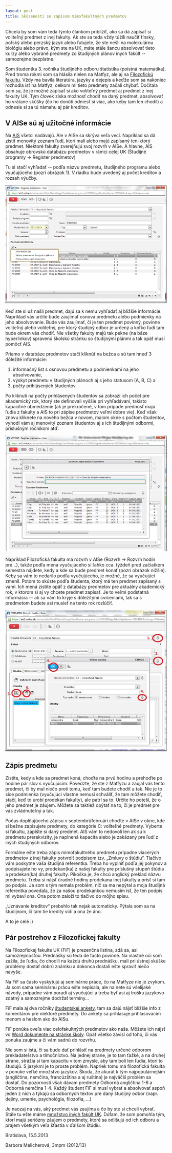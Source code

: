 ```yaml
---
layout: post
title: Skúsenosti so zápisom mimofakultných predmetov
---
```

Chcela by som vám teda týmto článkom priblížiť, ako sa dá zapísať si voliteľný predmet z inej fakulty. Ak ste sa teda vždy túžili naučiť fínsky, poľský alebo perzský jazyk alebo ľutujete, že ste nešli na molekulárnu biológiu alebo právo, kým ste na UK, máte stále šancu absolvovať tieto kurzy alebo vybrané predmety zo študijných plánov iných fakúlt -- samozrejme bezplatne.

Som študentka 3. ročníka študijného odboru štatistika (poistná matematika). Pred troma rokmi som sa hlásila nielen na Matfyz, ale aj na [Filozofickú fakultu](http://www.fphil.uniba.sk/). Vždy ma bavila literatúra, jazyky a dejepis a keďže som sa nakoniec rozhodla ísť na Matfyz, celkom mi tieto predmety začali chýbať. Dočítala som sa, že je možné zapísať si ako voliteľný predmet aj predmet z inej fakulty UK. Tým človek získa možnosť chodiť na daný predmet, absolvovať ho vrátane skúšky (čo ho donúti odniesť si viac, ako keby tam len chodil) a odnesie si za tú námahu aj pár kreditov. 

## V AISe sú aj užitočné informácie

Na [AIS](https://ais2.uniba.sk) všetci nadávajú. Ale v AISe sa skrýva veľa vecí. Napríklad sa dá zistiť menovitý zoznam ľudí, ktorí mali alebo majú zapísaný ten-ktorý predmet. Niektoré fakulty zverejňujú svoj rozvrh v AISe. A hlavne, AIS obsahuje obrovskú databázu predmetov v rámci celej UK (Študijné programy → Register predmetov)

Tu si stačí vyhľadať -- podľa názvu predmetu, študijného programu alebo vyučujúceho (pozri obrázok 1). V riadku bude uvedený aj počet kreditov a rozsah výučby.

![Vyhľadanie predmetu](/assets/mimofakultne-predmety/vyhladanie-predmetu.jpg)

Keď ste si už našli predmet, dajú sa k nemu vyhľadať aj bližšie informácie. Napríklad vás určite bude zaujímať osnova predmetu alebo podmienky na jeho absolvovanie. Bude vás zaujímať, či je ten predmet povinný, povinne voliteľný alebo voliteľný, pre ktorý študijný odbor je určený a koľko ľudí tam bude okrem vás chodiť. Nie všetky fakulty majú tak pekne (na báze hyperlinkov) spravenú školskú stránku so študijnými plánmi a tak opäť musí pomôcť AIS.

Priamo v databáze predmetov stačí kliknúť na bežca a sú tam hneď 3 dôležité informácie: 

1. informačný list s osnovou predmetu a podmienkami na jeho absolvovanie,
2. výskyt predmetu v študijných plánoch aj s jeho statusom (A, B, C) a
3. počty prihlásených študentov.

Po kliknutí na počty prihlásených študentov sa zobrazí ich počet pre akademický rok, ktorý ste definovali vyššie pri vyhľadávaní, takisto kapacitné obmedzenie (ak je prekročené, v tom prípade prednosť majú ľudia z fakulty a AIS to pri zápise predmetov veľmi dobre vie). Keď však znovu kliknete na nového bežca v novom, malom okne s počtom študentov, vyhodí vám aj menovitý zoznam študentov aj s ich študijnými odbormi, príslušným ročníkom atď.

![Zoznam zapísaných](/assets/mimofakultne-predmety/zoznam-zapisanych.jpg)

Napríklad Filozofická fakulta má rozvrh v AISe (Rozvrh → Rozvrh hodín pre...), takže podľa mena vyučujúceho si ľahko cca. týždeň pred začiatkom semestra nájdete, kedy a kde sa bude predmet konať (pozri obrázok nižšie). Keby sa vám to nedarilo podľa vyučujúceho, je možné, že sa vyučujúci zmenil. Potom to skúste podľa študenta, ktorý má ten predmet zapísaný s vami. Ich mená zistíte opäť z databázy predmetov pre aktuálny akademický rok, v ktorom si aj vy chcete predmet zapísať. Je to veľmi podstatná informácia -- ak sa vám to kryje s dôležitými cvičeniami, tak sa s predmetom budete asi musieť na tento rok rozlúčiť.

![Rozvrh hodín](/assets/mimofakultne-predmety/rozvrh-hodin.jpg)

## Zápis predmetu

Zistite, kedy a kde sa predmet koná, choďte na prvú hodinu a prehoďte po hodine pár slov s vyučujúcim. Povedzte, že ste z Matfyzu a zaujal vás tento predmet, či by mal niečo proti tomu, keď tam budete chodiť a tak. Nie je to síce podmienka (vyučujúci vlastne nemusí schváliť, že tam môžete chodiť, stačí, keď to urobí prodekan fakulty), ale patrí sa to. Určite ho poteší, že o jeho predmet je záujem. Môžete sa taktiež opýtať na to, či je predmet pre vás zvládnuteľný a tak.

Počas doplňujúceho zápisu v septembri/februári choďte v AISe v okne, kde si bežne zapisujete predmety, do kategórie C: voliteľné predmety. Vyberte si fakultu, zapíšte si daný predmet. AIS vám to nedovolí len ak sú k predmetu prerekvizity, je naplnená kapacita alebo je zakázaný pre ľudí z iných študijných odborov.

Formálne ešte treba zápis mimofakultného predmetu prípadne viacerých predmetov z inej fakulty potvrdiť podpisom tzv. „Zmluvy o štúdiu“. Tlačivo vám poskytne vaša študijná referentka. Treba ho vyplniť podľa jej pokynov a podpisujete ho vy, prodekan(ka) z našej fakulty pre príslušný stupeň štúdia a prodekan(ka) druhej fakulty. Pikoška je, že chcú anglický preklad názvu predmetu. Treba si nájsť úradné hodiny prodekana inej fakulty a prísť si tam po podpis. Ja som s tým nemala problém, nič sa ma nepýtal a moja študijná referentka povedala, že za našou prodekankou nemusím ísť, že ten podpis mi vybaví ona. Ona potom založí to tlačivo do môjho spisu.

„Uznávanie kreditov“ prebehlo tak nejak automaticky. Pýtala som sa na študijnom, či tam tie kredity vidí a ona že áno.

A to je celé :)

## Pár postrehov z Filozofickej fakulty

Na Filozofickej fakulte UK (FiF) je prezenčná listina, zdá sa, asi samozrejmosťou. Prednášky sú teda de facto povinné. Na vlastné oči som zažila, že ľudia, čo chodili na každú druhú prednášku, mali pri ústnej skúške problémy dostať dobrú známku a dokonca dostali ešte spraviť niečo navyše.

Na FiF sa často vyskytujú aj seminárne práce, čo na Matfyze nie je zvykom. Ja som sama seminárnu prácu ešte nepísala, ale na nete sú všelijaké návody, prípadne vám poradí aj vyučujúci a treba byť asi aj trošku jazykovo zdatný a samozrejme dodržať termíny...

FiF mala aj dva ročníky [študentskej ankety](https://anketa.uniba.sk/fphil/), tam sa dajú nájsť bližšie info z komentárov pre niektoré predmety. Do ankety sa prihlasuje prihlasovacím menom a heslom ako do AISu.

FiF ponúka oveľa viac celofakultných predmetov ako naša. Môžete ich nájsť vo [Word dokumente na stránke školy](http://www.fphil.uniba.sk/fileadmin/user_upload/editors/so/info/Celofakultne-kurzy-WEB.doc). Opäť všetko závisí od toho, či vás ponuka zaujme a či vám sadnú do rozvrhu.

Nie som si istá, či sa bude dať prihlásiť na predmety určené odborom prekladateľstvo a tlmočníctvo. Na jednej strane, je to tam ťažké, a na druhej strane, strážia si tam kapacitu v tom zmysle, aby tam boli len ľudia, ktorí to študujú. S jazykmi je to proste problém. Napriek tomu má filozofická fakulta v ponuke veľké množstvo jazykov. Škoda, že akurát k tým najpopulárnejším (angličtina, nemčina, francúzština a aj ruština) je najväčší problém sa dostať. Do pozornosti však dávam predmety Odborná angličtina 1-6 a Odborná nemčina 1-4. Každý študent FiF si musí vybrať a absolvovať aspoň jeden z nich a týkajú sa odborných textov pre daný študijný odbor (napr. dejiny, umenie, psychológia, filozofia, ...)

Je naozaj na vás, aký predmet vás zaujíma a čo by ste si chceli vybrať. Stále tu ešte máme [množstvo iných fakúlt UK](http://uniba.sk/index.php?id=84). Dúfam, že som pomohla tým, ktorí majú seriózny záujem o predmety, ktoré sa odlišujú od ich odboru a prajem všetkým veľa šťastia v ďalšom štúdiu.

Bratislava, 15.5.2013

Barbora Melicherová, 3mpm (2012/13)
